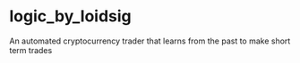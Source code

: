 # logic_by_loidsig
An automated cryptocurrency trader that learns from the past to make short term trades

<!---
![alt text](https://i.redd.it/c47izks1x8gz.jpg)
-->
